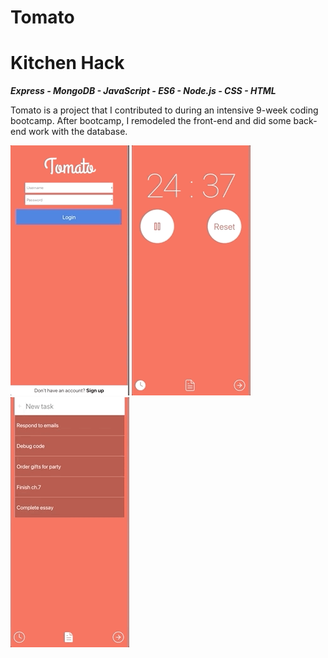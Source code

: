 # Tomato

# Kitchen Hack
***Express - MongoDB - JavaScript - ES6 - Node.js - CSS - HTML***

Tomato is a project that I contributed to during an intensive 9-week coding bootcamp. After bootcamp, I remodeled the front-end and did some back-end work with the database. 

![](iphonex-login-signup-preview.gif)
![](iphonex-countdown-view.gif)
![](iphonex-list-preview.gif)
